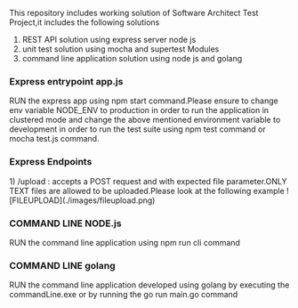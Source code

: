 This repository includes working solution of Software Architect Test Project,it includes the following solutions
1) REST API solution using express server node js
2) unit test solution using mocha and supertest Modules
3) command line application solution using node js and golang

<h3>Express entrypoint app.js</h3>
RUN the express app using npm start command.Please ensure to change env variable NODE_ENV to production in order to run the application in clustered mode and change the above mentioned environment variable to development in order to run the test suite using npm test command or mocha test.js command.
<h3>Express Endpoints</h3>
1) /upload : accepts a POST request and with expected file parameter.ONLY TEXT files are allowed to be uploaded.Please look at the following example
![FILEUPLOAD](./images/fileupload.png)
<h3>COMMAND LINE NODE.js</h3>
RUN the command line application using npm run cli command

<h3>COMMAND LINE golang</h3>
RUN the command line application developed using golang by executing the commandLine.exe or by running the go run main.go command


